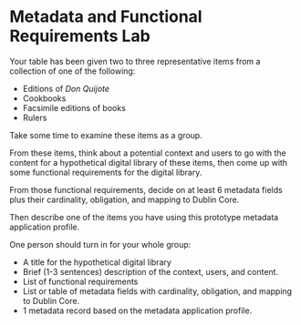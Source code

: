 # Metadata and Functional Requirements Lab
Your table has been given two to three representative items from a collection of one of the following:
- Editions of _Don Quijote_
- Cookbooks
- Facsimile editions of books
- Rulers

Take some time to examine these items as a group. 

From these items, think about a potential context and users to go with the content for a hypothetical digital library of these items, then come up with some functional requirements for the digital library. 

From those functional requirements, decide on at least 6 metadata fields plus their cardinality, obligation, and mapping to Dublin Core. 

Then describe one of the items you have using this prototype metadata application profile. 

One person should turn in for your whole group:
- A title for the hypothetical digital library
- Brief (1-3 sentences) description of the context, users, and content.
- List of functional requirements
- List or table of metadata fields with cardinality, obligation, and mapping to Dublin Core.
- 1 metadata record based on the metadata application profile.
